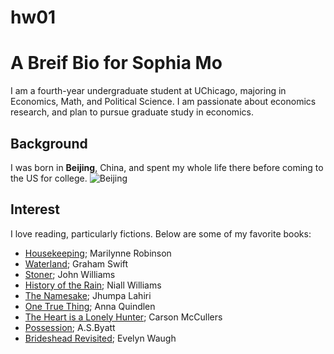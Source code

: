 # hw01
# A Breif Bio for Sophia Mo
I am a fourth-year undergraduate student at UChicago, majoring in Economics, Math, and Political Science. I am passionate about economics research, and plan to pursue graduate study in economics.

## Background
I was born in **Beijing**, China, and spent my whole life there before coming to the US for college.
![Beijing](https://github.com/SophiaMo/hw01/blob/master/Image.png)

## Interest
I love reading, particularly fictions. Below are some of my favorite books:
* [Housekeeping](https://www.goodreads.com/book/show/11741.Housekeeping); Marilynne Robinson
* [Waterland](https://www.goodreads.com/book/show/148639.Waterland); Graham Swift
* [Stoner](https://www.goodreads.com/book/show/166997.Stoner); John Williams
* [History of the Rain](https://www.goodreads.com/book/show/19314428-history-of-the-rain); Niall Williams
* [The Namesake](https://www.goodreads.com/book/show/33917.The_Namesake); Jhumpa Lahiri
* [One True Thing](https://www.goodreads.com/book/show/176839.One_True_Thing); Anna Quindlen
* [The Heart is a Lonely Hunter](https://www.goodreads.com/book/show/37380.The_Heart_Is_a_Lonely_Hunter); Carson McCullers
* [Possession](https://www.goodreads.com/book/show/41219.Possession); A.S.Byatt
* [Brideshead Revisited](https://www.goodreads.com/book/show/30933.Brideshead_Revisited); Evelyn Waugh
